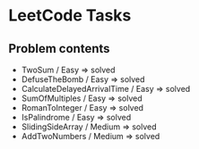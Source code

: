 # LeetCode Tasks
## Problem contents
- TwoSum / Easy => solved
- DefuseTheBomb / Easy => solved
- CalculateDelayedArrivalTime / Easy => solved
- SumOfMultiples / Easy => solved
- RomanToInteger / Easy => solved
- IsPalindrome / Easy => solved
- SlidingSideArray / Medium => solved
- AddTwoNumbers / Medium => solved
